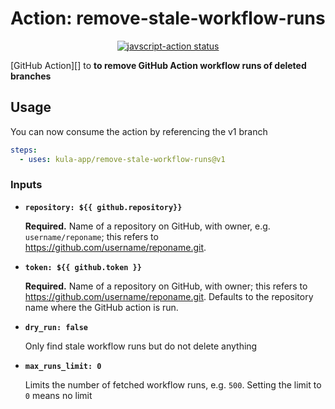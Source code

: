 # Action: remove-stale-workflow-runs

<p align="center">
  <a href="https://github.com/kula-app/remove-stale-workflow-runs/actions"><img alt="javscript-action status" src="https://github.com/kula-app/remove-stale-workflow-runs/workflows/units-test/badge.svg"></a>
</p>

[GitHub Action][] to **to remove GitHub Action workflow runs of deleted branches**

## Usage

You can now consume the action by referencing the v1 branch

```yaml
steps:
  - uses: kula-app/remove-stale-workflow-runs@v1
```

### Inputs

- **`repository: ${{ github.repository}}`**

  **Required.** Name of a repository on GitHub, with owner, e.g. `username/reponame`; this refers to https://github.com/username/reponame.git.

- **`token: ${{ github.token }}`**

  **Required.** Name of a repository on GitHub, with owner; this refers to https://github.com/username/reponame.git. Defaults to the repository name where the GitHub action is run.

- **`dry_run: false`**

  Only find stale workflow runs but do not delete anything

- **`max_runs_limit: 0`**

  Limits the number of fetched workflow runs, e.g. `500`. Setting the limit to `0` means no limit
